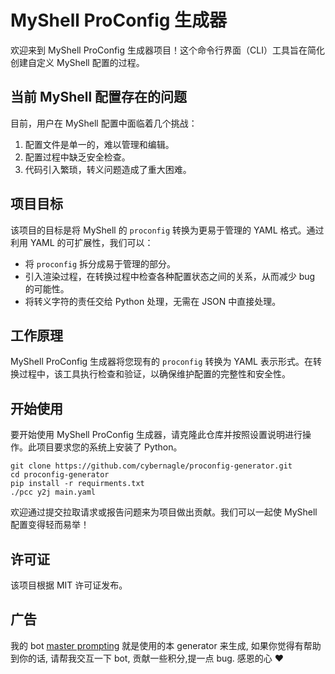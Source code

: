 # MyShell ProConfig 生成器

欢迎来到 MyShell ProConfig 生成器项目！这个命令行界面（CLI）工具旨在简化创建自定义 MyShell 配置的过程。

## 当前 MyShell 配置存在的问题
目前，用户在 MyShell 配置中面临着几个挑战：
1. 配置文件是单一的，难以管理和编辑。
2. 配置过程中缺乏安全检查。
3. 代码引入繁琐，转义问题造成了重大困难。

## 项目目标
该项目的目标是将 MyShell 的 `proconfig` 转换为更易于管理的 YAML 格式。通过利用 YAML 的可扩展性，我们可以：
- 将 `proconfig` 拆分成易于管理的部分。
- 引入渲染过程，在转换过程中检查各种配置状态之间的关系，从而减少 bug 的可能性。
- 将转义字符的责任交给 Python 处理，无需在 JSON 中直接处理。

## 工作原理
MyShell ProConfig 生成器将您现有的 `proconfig` 转换为 YAML 表示形式。在转换过程中，该工具执行检查和验证，以确保维护配置的完整性和安全性。

## 开始使用
要开始使用 MyShell ProConfig 生成器，请克隆此仓库并按照设置说明进行操作。此项目要求您的系统上安装了 Python。

```
git clone https://github.com/cybernagle/proconfig-generator.git
cd proconfig-generator
pip install -r requirments.txt
./pcc y2j main.yaml
```

欢迎通过提交拉取请求或报告问题来为项目做出贡献。我们可以一起使 MyShell 配置变得轻而易举！


## 许可证
该项目根据 MIT 许可证发布。

## 广告

我的 bot [master prompting](https://app.myshell.ai/bot/Bz6Rbu/1713262101) 就是使用的本 generator 来生成, 如果你觉得有帮助到你的话, 请帮我交互一下 bot, 贡献一些积分,提一点 bug. 感恩的心 ❤️
